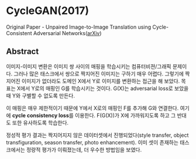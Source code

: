 # CycleGAN(2017)

Original Paper - Unpaired Image-to-Image Translation using Cycle-Consistent Adversarial Networks([arXiv](https://arxiv.org/abs/1703.10593))

## Abstract

이미지-이미지 변환은 이미지 쌍 사이의 매핑을 학습시키는 컴퓨터비젼/그래픽 문제이다. 그러나 많은 태스크에서 쌍으로 짝지어진 이미지는 구하기 매우 어렵다. 그렇기에 짝지어진 이미지가 없더라도 도메인 X에서 Y로 이미지를 변환하는 접근을 해 보았다. 목표는 X에서 Y로의 매핑인 G를 학습시키는 것이다. G(X)는 adversarial loss로 보았을 때 Y와 구별할 수 없도록 만든다.

이 매핑은 매우 제한적이기 때문에 Y에서 X로의 매핑인 F를 추가해 G와 연결한다. 여기에 **cycle consistency loss**를 이용한다. F(G(X))가 X에 가까워지도록 하고 그 반대도 또한 유사하도록 학습한다.

정성적 평가 결과는 짝지어지지 않은 데이터셋에서 진행되었다(style transfer, object transfiguration, season transfer, photo enhancement). 이미 셋이 존재하는 태스크에서는 정량적 평가가 이뤄졌는데, 더 우수한 방법임을 보였다.&#x20;
